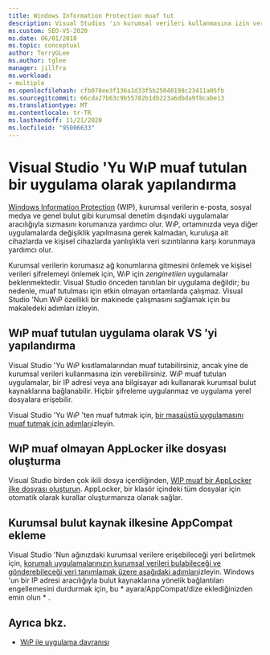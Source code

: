 ```yaml
---
title: Windows Information Protection muaf tut
description: Visual Studios 'ın kurumsal verileri kullanmasına izin verirken Windows Information Protection 'tan muaf tutma hakkında bilgi edinin.
ms.custom: SEO-VS-2020
ms.date: 06/01/2018
ms.topic: conceptual
author: TerryGLee
ms.author: tglee
manager: jillfra
ms.workload:
- multiple
ms.openlocfilehash: cfb078ee3f136a1d33f5b25040198c23411a05fb
ms.sourcegitcommit: 66cda27b63c9b55782b1db223a6dbda9f8cabe13
ms.translationtype: MT
ms.contentlocale: tr-TR
ms.lasthandoff: 11/21/2020
ms.locfileid: "95006633"
---
```

# <a name="configure-visual-studio-as-a-wip-exempt-app"></a>Visual Studio 'Yu WıP muaf tutulan bir uygulama olarak yapılandırma

[Windows Information Protection](/windows/security/information-protection/windows-information-protection/protect-enterprise-data-using-wip) (WIP), kurumsal verilerin e-posta, sosyal medya ve genel bulut gibi kurumsal denetim dışındaki uygulamalar aracılığıyla sızmasını korumanıza yardımcı olur. WıP, ortamınızda veya diğer uygulamalarda değişiklik yapılmasına gerek kalmadan, kuruluşa ait cihazlarda ve kişisel cihazlarda yanlışlıkla veri sızıntılarına karşı korunmaya yardımcı olur.

Kurumsal verilerin korumasız ağ konumlarına gitmesini önlemek ve kişisel verileri şifrelemeyi önlemek için, WıP için *zenginetilen* uygulamalar beklenmektedir. Visual Studio önceden tanıtılan bir uygulama değildir; bu nedenle, muaf tutulması için etkin olmayan ortamlarda çalışmaz. Visual Studio 'Nun WıP özellikli bir makinede çalışmasını sağlamak için bu makaledeki adımları izleyin.

## <a name="configure-vs-as-a-wip-exempt-app"></a>WıP muaf tutulan uygulama olarak VS 'yi yapılandırma

Visual Studio 'Yu WıP kısıtlamalarından muaf tutabilirsiniz, ancak yine de kurumsal verileri kullanmasına izin verebilirsiniz. WıP muaf tutulan uygulamalar, bir IP adresi veya ana bilgisayar adı kullanarak kurumsal bulut kaynaklarına bağlanabilir. Hiçbir şifreleme uygulanmaz ve uygulama yerel dosyalara erişebilir.

Visual Studio 'Yu WıP 'ten muaf tutmak için, [bir masaüstü uygulamasını muaf tutmak için adımları](/windows/security/information-protection/windows-information-protection/create-wip-policy-using-intune-azure#exempt-apps-from-a-wip-policy)izleyin.

## <a name="create-a-wip-exempt-applocker-policy-file"></a>WıP muaf olmayan AppLocker ilke dosyası oluşturma

Visual Studio birden çok ikili dosya içerdiğinden, [WIP muaf bir AppLocker ilke dosyası oluşturun](/windows/security/threat-protection/windows-defender-application-control/applocker/run-the-automatically-generate-rules-wizard). AppLocker, bir klasör içindeki tüm dosyalar için otomatik olarak kurallar oluşturmanıza olanak sağlar.

## <a name="add-appcompat-to-the-enterprise-cloud-resource-policy"></a>Kurumsal bulut kaynak ilkesine AppCompat ekleme

Visual Studio 'Nun ağınızdaki kurumsal verilere erişebileceği yeri belirtmek için, [korumalı uygulamalarınızın kurumsal verileri bulabileceği ve gönderebileceği yeri tanımlamak üzere aşağıdaki adımları](/windows/security/information-protection/windows-information-protection/create-wip-policy-using-intune-azure#choose-where-apps-can-access-enterprise-data)izleyin. Windows 'un bir IP adresi aracılığıyla bulut kaynaklarına yönelik bağlantıları engellemesini durdurmak için, bu \* ayara/AppCompat/dize eklediğinizden emin olun \* .

## <a name="see-also"></a>Ayrıca bkz.

- [WıP ile uygulama davranışı](/windows/security/information-protection/windows-information-protection/app-behavior-with-wip)
